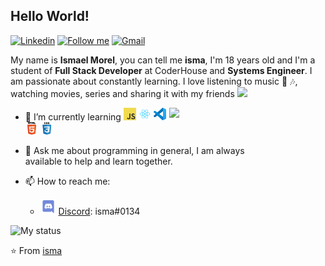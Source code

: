 ## Hello World!

[![Linkedin](https://img.shields.io/badge/-LinkedIn-blue?style=flat&logo=Linkedin&logoColor=white)](https://www.linkedin.com/in/ismael-morel/)
[<img src="https://img.shields.io/github/followers/isma-morel?label=follow&style=social" height="22" title="Follow me" />](https://github.com/isma-morel) 
[![Gmail](https://img.shields.io/badge/-Gmail-c14438?style=flat&logo=Gmail&logoColor=white)](mailto:ismamrl@outlook.com)


My name is **Ismael Morel**, you can tell me **isma**, I'm 18 years old and I'm a student of **Full Stack Developer** at CoderHouse and **Systems Engineer**.
I am passionate about constantly learning. I love listening to music :heartbeat: :notes:, watching movies, series and sharing it with my friends <img height ="20" src= "https://camo.githubusercontent.com/6ba7b982e69849c28d40e15131d5557cd65455a6/68747470733a2f2f6d656469612e67697068792e636f6d2f6d656469612f4c6e516a7057614f4e386e68723231764e572f67697068792e676966" />

<img align= "right" width= "250" src= "https://pa1.narvii.com/6580/8098c6e9207376889eeb0532d9f5a0723c4d73f5_hq.gif"/>


- 🌱 I’m currently learning <img height="20" src="https://raw.githubusercontent.com/github/explore/80688e429a7d4ef2fca1e82350fe8e3517d3494d/topics/javascript/javascript.png"></code>
<code><img height="20" src="https://raw.githubusercontent.com/github/explore/80688e429a7d4ef2fca1e82350fe8e3517d3494d/topics/react/react.png"></code>
<code><img height="20" src="https://raw.githubusercontent.com/github/explore/80688e429a7d4ef2fca1e82350fe8e3517d3494d/topics/visual-studio-code/visual-studio-code.png"></code>
<code><img height="20" src="https://raw.githubusercontent.com/github/explore/80688e429a7d4ef2fca1e82350fe8e3517d3494d/topics/html/html.png"></code>
<code><img height="20" src="https://raw.githubusercontent.com/github/explore/80688e429a7d4ef2fca1e82350fe8e3517d3494d/topics/css/css.png"></code>

- 💬 Ask me about programming in general, I am always <br> available to help and learn together.

- 📫 How to reach me: 
   - <a><img height="25" src="https://raw.githubusercontent.com/github/explore/80688e429a7d4ef2fca1e82350fe8e3517d3494d/topics/discord/discord.png"> [Discord](https://discord.com/): isma#0134 </a>

<img title="My status" heigth="320" width="420" src="https://github-readme-stats.vercel.app/api?username=isma-morel&hide=issues&count_private=true&icon_color=871486&title_color=000000&bg_color=ffffff&show_icons=true)"/>

:star: From [isma](https://github.com/isma-morel)
